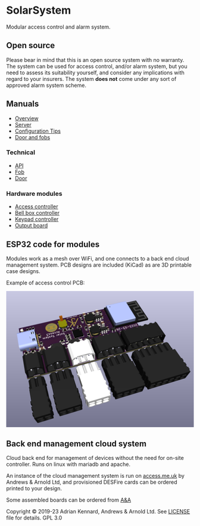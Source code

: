 # SolarSystem

Modular access control and alarm system.

## Open source

Please bear in mind that this is an open source system with no warranty. The system can be used for access control, and/or alarm system, but you need to assess its suitability yourself, and consider any implications with regard to your insurers. The system **does not** come under any sort of approved alarm system scheme.

## Manuals

- [Overview](Manuals/Overview.md)
- [Server](Manuals/Server.md)
- [Configuration Tips](Manuals/ConfigTips.md)
- [Door and fobs](Manuals/DoorAndFob.md)

### Technical

- [API](Manuals/Tech-API.md)
- [Fob](Manuals/Tech-Fob.md)
- [Door](Manuals/Tech-Door.md)

### Hardware modules

- [Access controller](Manuals/Module-Access.md)
- [Bell box controller](Manuals/Module-Bellbox.md)
- [Keypad controller](Manuals/Module-Keypad.md)
- [Output board](Manuals/Module-Output.md)

## ESP32 code for modules

Modules work as a mesh over WiFi, and one connects to a back end cloud management system. PCB designs are included (KiCad) as are 3D printable case designs.

Example of access control PCB:

![Access2](Manuals/Access3.png)

## Back end management cloud system

Cloud back end for management of devices without the need for on-site controller. Runs on linux with mariadb and apache.

An instance of the cloud management system is run on [access.me.uk](https://access.me.uk/) by Andrews & Arnold Ltd, and provisioned DESFire cards can be ordered printed to your design.

Some assembled boards can be ordered from [A&A](https://www.aa.net.uk/etc/circuit-boards/)

Copyright © 2019-23 Adrian Kennard, Andrews & Arnold Ltd. See [LICENSE](LICENSE) file for details. GPL 3.0
